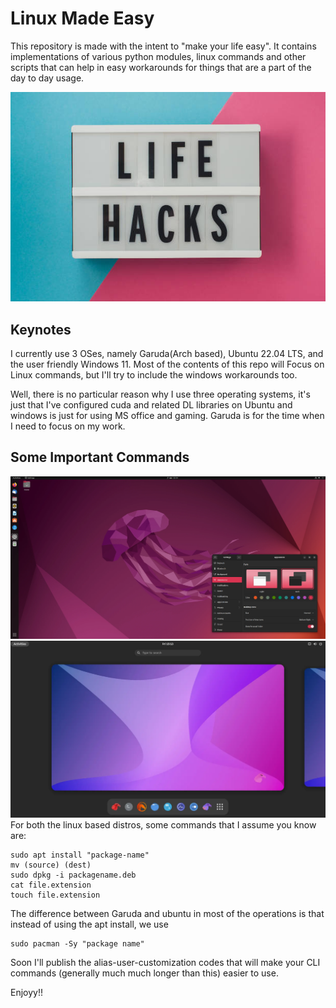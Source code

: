 # Linux Made Easy
This repository is made with the intent to "make your life easy". It contains implementations of various python modules, linux commands and other scripts that can help in easy workarounds for things that are a part of the day to day usage.



![Intro](/assets/first.jpg)



## Keynotes
I currently use 3 OSes, namely Garuda(Arch based), Ubuntu 22.04 LTS, and the user friendly Windows 11. Most of the contents of this repo will Focus on Linux commands, but I'll try to include the windows workarounds too.

Well, there is no particular reason why I use three operating systems, it's just that I've configured cuda and related DL libraries on Ubuntu and windows is just for using MS office and gaming. Garuda is for the time when I need to focus on my work.
## Some Important Commands
![ubuntu](/assets/ubuntu.webp)![garuda](/assets/garuda.webp)
 For both the linux based distros, some commands that I assume you know are:
``` code
sudo apt install "package-name"
mv (source) (dest)
sudo dpkg -i packagename.deb
cat file.extension
touch file.extension

```
The difference between Garuda and ubuntu in most of the operations is that instead of using the apt install, we use 
``` console
sudo pacman -Sy "package name"
```

Soon I'll publish the alias-user-customization codes that will make your CLI commands (generally much much longer than this) easier to use.







Enjoyy!!
